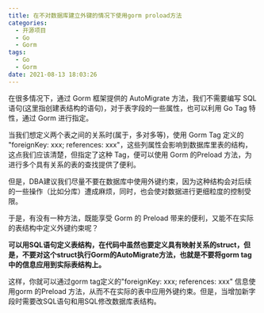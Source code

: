 ```yaml
---
title: 在不对数据库建立外键的情况下使用gorm proload方法
categories:
  - 开源项目
  - Go
  - Gorm
tags:
  - Go
  - Gorm
date: 2021-08-13 18:03:26
---
```


在很多情况下，通过 Gorm 框架提供的 AutoMigrate 方法，我们不需要编写 SQL 语句(这里指创建表结构的语句)，对于表字段的一些属性，也可以利用 Go Tag 特性，通过 Gorm 进行指定。

当我们想定义两个表之间的关系时(属于，多对多等)，使用 Gorm Tag 定义的 "foreignKey: xxx; references: xxx"，这些列属性会影响到数据库里表的结构，这点我们应该清楚，但指定了这种 Tag，便可以使用 Gorm 的Preload 方法，为进行多个具有关系的表的查找提供了便利。

但是，DBA建议我们尽量不要在数据库中使用外键约束，因为这种结构会对后续的一些操作（比如分库）遭成麻烦，同时，也会使对数据进行更细粒度的控制受限。

于是，有没有一种方法，既能享受 Gorm 的 Preload 带来的便利，又能不在实际的表结构中定义外键约束呢？

**可以用SQL语句定义表结构，在代码中虽然也要定义具有映射关系的struct，但是，不要对这个struct执行Gorm的AutoMigrate方法，也就是不要将gorm tag中的信息应用到实际表结构上。**

这样，你就可以通过gorm tag定义的"foreignKey: xxx; references: xxx" 信息使用gorm 的Preload 方法，从而不在实际的表中应用外键约束。但是，当增加新字段时需要改SQL语句和用SQL修改数据库表结构。

